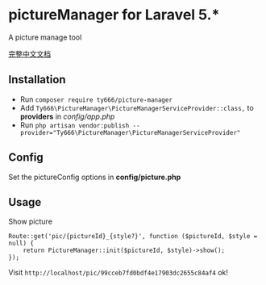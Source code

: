 # pictureManager for Laravel 5.*
A picture manage tool

[完整中文文档](https://github.com/3tnet/pictureManager/wiki)

## Installation

- Run `composer require ty666/picture-manager`
- Add `Ty666\PictureManager\PictureManagerServiceProvider::class,` to  **providers** in *config/app.php*
- Run `php artisan vendor:publish --provider="Ty666\PictureManager\PictureManagerServiceProvider"`


## Config

Set the pictureConfig options in **config/picture.php** 


## Usage

Show picture

``` 
Route::get('pic/{pictureId}_{style?}', function ($pictureId, $style = null) {
    return PictureManager::init($pictureId, $style)->show();
});
```


Visit  `http://localhost/pic/99cceb7fd0bdf4e17903dc2655c84af4` ok!
